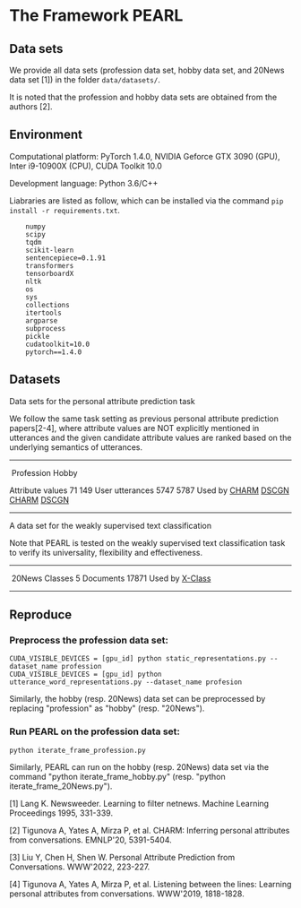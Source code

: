# The Framework PEARL
## Data sets
We provide all data sets (profession data set, hobby data set, and 20News data set [1]) in the folder `data/datasets/`.

It is noted that the profession and hobby data sets are obtained from the authors [2].

## Environment

Computational platform: PyTorch 1.4.0, NVIDIA Geforce GTX 3090 (GPU), Inter i9-10900X (CPU), CUDA Toolkit 10.0

Development language: Python 3.6/C++
       
Liabraries are listed as follow, which can be installed via the command `pip install -r requirements.txt`.
```
    numpy
    scipy
    tqdm
    scikit-learn
    sentencepiece=0.1.91
    transformers
    tensorboardX
    nltk
    os
    sys
    collections
    itertools
    argparse
    subprocess
    pickle
	cudatoolkit=10.0
	pytorch==1.4.0
```
## Datasets
Data sets for the personal attribute prediction task

We follow the same task setting as previous personal attribute prediction papers[2-4], where attribute values are NOT explicitly mentioned in utterances and the given candidate attribute values are ranked based on the underlying semantics of utterances.

--------------------------------------------------------------------------------

​                                   Profession                       Hobby    

Attribute values             71                                149 
User utterances          5747                              5787
Used by               [CHARM](https://aclanthology.org/2020.emnlp-main.434/)  [DSCGN](https://dl.acm.org/doi/abs/10.1145/3487553.3524248)        [CHARM](https://aclanthology.org/2020.emnlp-main.434/)  [DSCGN](https://dl.acm.org/doi/abs/10.1145/3487553.3524248) 

-----------------------------------------------------------------------------------------------------------------------------------------------------------

A data set for the weakly supervised text classification

Note that PEARL is tested on the weakly supervised text classification task to verify its universality, flexibility and effectiveness.

-----------------------------------------------------------------------------------------------------------------------------------------------------------

​                                   20News
Classes                           5 
Documents               17871 
Used by                     [X-Class](https://arxiv.org/abs/2010.12794)

-----------------------------------------------------------------------------------------------------------------------------------------------------------

## Reproduce
### Preprocess the profession data set:

    CUDA_VISIBLE_DEVICES = [gpu_id] python static_representations.py --dataset_name profession
    CUDA_VISIBLE_DEVICES = [gpu_id] python utterance_word_representations.py --dataset_name profesion

Similarly, the hobby (resp. 20News) data set can be preprocessed by replacing "profession" as "hobby" (resp. "20News").
### Run PEARL on the profession data set:

    python iterate_frame_profession.py

Similarly, PEARL can run on the hobby (resp. 20News) data set via the command "python iterate_frame_hobby.py" (resp. "python iterate_frame_20News.py").

[1] Lang K. Newsweeder. Learning to filter netnews. Machine Learning Proceedings 1995, 331-339.    

[2] Tigunova A, Yates A, Mirza P, et al. CHARM: Inferring personal attributes from conversations. EMNLP'20, 5391-5404.

[3] Liu Y, Chen H, Shen W. Personal Attribute Prediction from Conversations. WWW'2022, 223-227.

[4] Tigunova A, Yates A, Mirza P, et al. Listening between the lines: Learning personal attributes from conversations. WWW'2019, 1818-1828.

